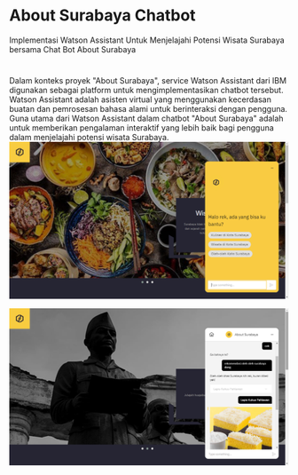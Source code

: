 # About Surabaya Chatbot
Implementasi Watson Assistant Untuk Menjelajahi Potensi Wisata Surabaya bersama Chat Bot About Surabaya
# 
Dalam konteks proyek "About Surabaya", service Watson Assistant dari IBM digunakan sebagai platform untuk mengimplementasikan chatbot tersebut. Watson Assistant adalah asisten virtual yang menggunakan kecerdasan buatan dan pemrosesan bahasa alami untuk berinteraksi dengan pengguna. Guna utama dari Watson Assistant dalam chatbot "About Surabaya" adalah untuk memberikan pengalaman interaktif yang lebih baik bagi pengguna dalam menjelajahi potensi wisata Surabaya.
![alt text](https://raw.githubusercontent.com/ayatullohnur/aboutsurabaya/master/Screenshot%20(20).png?raw=true)

![alt text](https://raw.githubusercontent.com/ayatullohnur/aboutsurabaya/master/Screenshot%20(21).png?raw=true)



